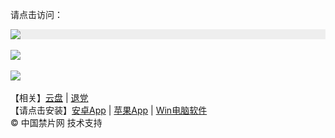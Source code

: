 请点击访问：

<div style="width:100%;background-color:#eee;"><a href="https://j513.site/" target="_self"><img src="https://github.com/JohnChen201502/jinpian/blob/master/nav-zgjp.png?raw=true"/></a></div>

</br>
<div style="width:100%;"><a href="https://x513.fun/"><img src="https://github.com/JohnChen201502/jinpian/blob/master/nav-xtr.png?raw=true"/></a></div>
</br>

<div style="width:100%;"><a href="https://djy513.online/"><img src="https://github.com/JohnChen201502/jinpian/blob/master/nav-djy.png?raw=true"/></a></div>

</br>
 【相关】<a href="https://j513.site/yp/">云盘</a> | <a href="https://td1992.site">退党</a>

</br>
 【请点击安装】<a href="https://www.j513.site/file/jp-pro-v1-1.apk">安卓App</a> | <a href="https://www.j513.site/file/webclip-jinpian/install.html">苹果App</a> | <a href="https://www.j513.site/file/%E4%B8%AD%E5%9B%BD%E7%A6%81%E7%89%87-win32-x64.zip">Win电脑软件</a>
</br> 
© 中国禁片网 技术支持
